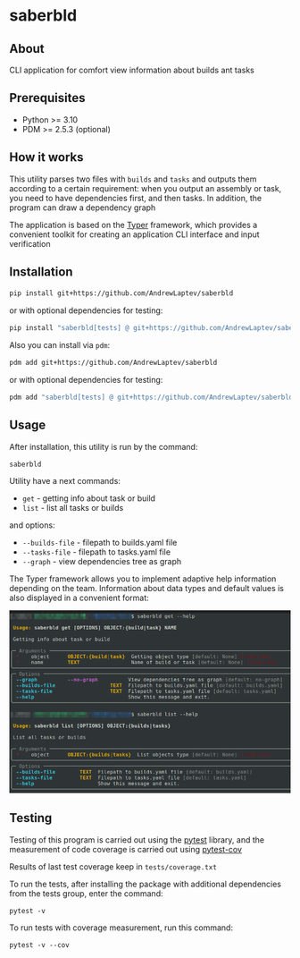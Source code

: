 # saberbld

## About

CLI application for comfort view information about builds ant tasks

## Prerequisites

* Python >= 3.10
* PDM >= 2.5.3 (optional)

## How it works

This utility parses two files with `builds` and `tasks` and outputs them according to a certain requirement: when you output an assembly or task, you need to have dependencies first, and then tasks. In addition, the program can draw a dependency graph

The application is based on the [Typer](https://typer.tiangolo.com) framework, which provides a convenient toolkit for creating an application CLI interface and input verification

## Installation

```bash
pip install git+https://github.com/AndrewLaptev/saberbld
```

or with optional dependencies for testing:

```bash
pip install "saberbld[tests] @ git+https://github.com/AndrewLaptev/saberbld"
```

Also you can install via `pdm`:

```bash
pdm add git+https://github.com/AndrewLaptev/saberbld
```

or with optional dependencies for testing:

```bash
pdm add "saberbld[tests] @ git+https://github.com/AndrewLaptev/saberbld"
```

## Usage

After installation, this utility is run by the command:
```
saberbld
```

Utility have a next commands:

 - `get` - getting info about task or build
 - `list` - list all tasks or builds

 and options:

  - `--builds-file` - filepath to builds.yaml file
  - `--tasks-file` - filepath to tasks.yaml file
  - `--graph` - view dependencies tree as graph

The Typer framework allows you to implement adaptive help information depending on the team. Information about data types and default values is also displayed in a convenient format:

![image](docs/images/1.png)


## Testing

Testing of this program is carried out using the [pytest](https://docs.pytest.org/en/7.3.x/) library, and the measurement of code coverage is carried out using [pytest-cov](https://pypi.org/project/pytest-cov/)

Results of last test coverage keep in `tests/coverage.txt`

To run the tests, after installing the package with additional dependencies from the tests group, enter the command:

```
pytest -v
```

To run tests with coverage measurement, run this command:

```
pytest -v --cov
```

